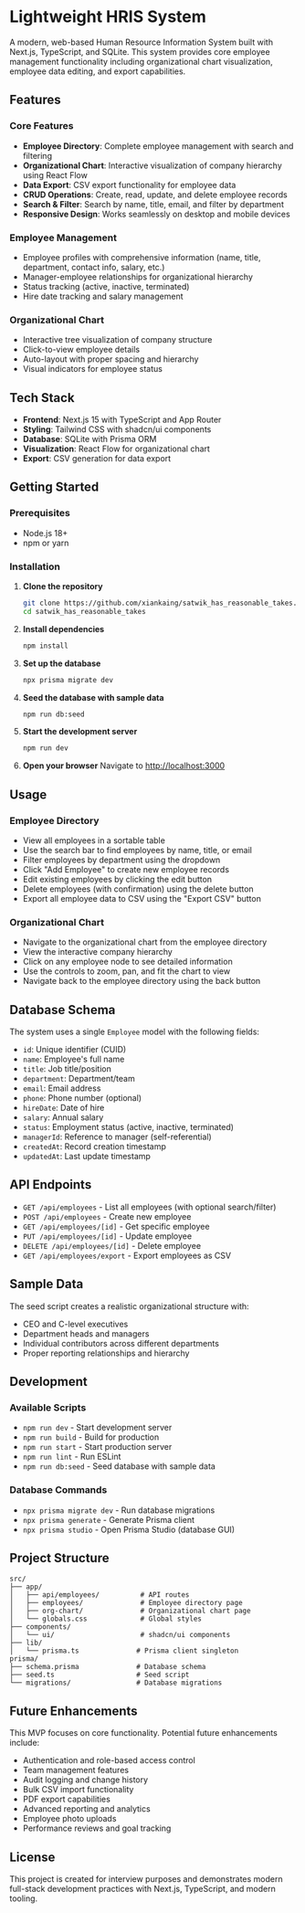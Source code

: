 # Lightweight HRIS System

A modern, web-based Human Resource Information System built with Next.js, TypeScript, and SQLite. This system provides core employee management functionality including organizational chart visualization, employee data editing, and export capabilities.

## Features

### Core Features
- **Employee Directory**: Complete employee management with search and filtering
- **Organizational Chart**: Interactive visualization of company hierarchy using React Flow
- **Data Export**: CSV export functionality for employee data
- **CRUD Operations**: Create, read, update, and delete employee records
- **Search & Filter**: Search by name, title, email, and filter by department
- **Responsive Design**: Works seamlessly on desktop and mobile devices

### Employee Management
- Employee profiles with comprehensive information (name, title, department, contact info, salary, etc.)
- Manager-employee relationships for organizational hierarchy
- Status tracking (active, inactive, terminated)
- Hire date tracking and salary management

### Organizational Chart
- Interactive tree visualization of company structure
- Click-to-view employee details
- Auto-layout with proper spacing and hierarchy
- Visual indicators for employee status

## Tech Stack

- **Frontend**: Next.js 15 with TypeScript and App Router
- **Styling**: Tailwind CSS with shadcn/ui components
- **Database**: SQLite with Prisma ORM
- **Visualization**: React Flow for organizational chart
- **Export**: CSV generation for data export

## Getting Started

### Prerequisites
- Node.js 18+ 
- npm or yarn

### Installation

1. **Clone the repository**
   ```bash
   git clone https://github.com/xiankaing/satwik_has_reasonable_takes.git
   cd satwik_has_reasonable_takes
   ```

2. **Install dependencies**
   ```bash
   npm install
   ```

3. **Set up the database**
   ```bash
   npx prisma migrate dev
   ```

4. **Seed the database with sample data**
   ```bash
   npm run db:seed
   ```

5. **Start the development server**
   ```bash
   npm run dev
   ```

6. **Open your browser**
   Navigate to [http://localhost:3000](http://localhost:3000)

## Usage

### Employee Directory
- View all employees in a sortable table
- Use the search bar to find employees by name, title, or email
- Filter employees by department using the dropdown
- Click "Add Employee" to create new employee records
- Edit existing employees by clicking the edit button
- Delete employees (with confirmation) using the delete button
- Export all employee data to CSV using the "Export CSV" button

### Organizational Chart
- Navigate to the organizational chart from the employee directory
- View the interactive company hierarchy
- Click on any employee node to see detailed information
- Use the controls to zoom, pan, and fit the chart to view
- Navigate back to the employee directory using the back button

## Database Schema

The system uses a single `Employee` model with the following fields:

- `id`: Unique identifier (CUID)
- `name`: Employee's full name
- `title`: Job title/position
- `department`: Department/team
- `email`: Email address
- `phone`: Phone number (optional)
- `hireDate`: Date of hire
- `salary`: Annual salary
- `status`: Employment status (active, inactive, terminated)
- `managerId`: Reference to manager (self-referential)
- `createdAt`: Record creation timestamp
- `updatedAt`: Last update timestamp

## API Endpoints

- `GET /api/employees` - List all employees (with optional search/filter)
- `POST /api/employees` - Create new employee
- `GET /api/employees/[id]` - Get specific employee
- `PUT /api/employees/[id]` - Update employee
- `DELETE /api/employees/[id]` - Delete employee
- `GET /api/employees/export` - Export employees as CSV

## Sample Data

The seed script creates a realistic organizational structure with:
- CEO and C-level executives
- Department heads and managers
- Individual contributors across different departments
- Proper reporting relationships and hierarchy

## Development

### Available Scripts

- `npm run dev` - Start development server
- `npm run build` - Build for production
- `npm run start` - Start production server
- `npm run lint` - Run ESLint
- `npm run db:seed` - Seed database with sample data

### Database Commands

- `npx prisma migrate dev` - Run database migrations
- `npx prisma generate` - Generate Prisma client
- `npx prisma studio` - Open Prisma Studio (database GUI)

## Project Structure

```
src/
├── app/
│   ├── api/employees/          # API routes
│   ├── employees/              # Employee directory page
│   ├── org-chart/              # Organizational chart page
│   └── globals.css             # Global styles
├── components/
│   └── ui/                     # shadcn/ui components
├── lib/
│   └── prisma.ts              # Prisma client singleton
prisma/
├── schema.prisma              # Database schema
├── seed.ts                    # Seed script
└── migrations/                # Database migrations
```

## Future Enhancements

This MVP focuses on core functionality. Potential future enhancements include:

- Authentication and role-based access control
- Team management features
- Audit logging and change history
- Bulk CSV import functionality
- PDF export capabilities
- Advanced reporting and analytics
- Employee photo uploads
- Performance reviews and goal tracking

## License

This project is created for interview purposes and demonstrates modern full-stack development practices with Next.js, TypeScript, and modern tooling.